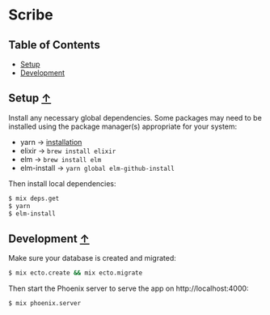 # Scribe

## Table of Contents

- [Setup](#setup-)
- [Development](#development-)

## Setup [↑](#table-of-contents)

Install any necessary global dependencies. Some packages may need to be installed using the package manager(s) appropriate for your system:

- yarn -> [installation](https://yarnpkg.com/en/docs/install)
- elixir -> `brew install elixir`
- elm -> `brew install elm`
- elm-install -> `yarn global elm-github-install`

Then install local dependencies:

```sh
$ mix deps.get
$ yarn
$ elm-install
```

## Development [↑](#table-of-contents)

Make sure your database is created and migrated:

```sh
$ mix ecto.create && mix ecto.migrate
```

Then start the Phoenix server to serve the app on http://localhost:4000:

```sh
$ mix phoenix.server
```
